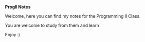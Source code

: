 **ProgII Notes**

Welcome, here you can find my notes for the Programming II Class. 

You are welcome to study from them and learn

Enjoy :)
